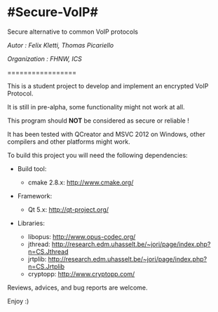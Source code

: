 #Secure-VoIP#
================

Secure alternative to common VoIP protocols

*Autor : Felix Kletti, Thomas Picariello*

*Organization : FHNW, ICS*

=================

This is a student project to develop and implement an encrypted VoIP Protocol.

It is still in pre-alpha, some functionality might not work at all.

This program should **NOT** be considered as secure or reliable !

It has been tested with QCreator and MSVC 2012 on Windows,
other compilers and other platforms might work.

To build this project you will need the following dependencies:

 - Build tool:
	 - cmake 2.8.x: http://www.cmake.org/

 - Framework:
	 - Qt 5.x: http://qt-project.org/
 
 - Libraries:
	 - libopus: http://www.opus-codec.org/
	 - jthread: http://research.edm.uhasselt.be/~jori/page/index.php?n=CS.Jthread
	 - jrtplib: http://research.edm.uhasselt.be/~jori/page/index.php?n=CS.Jrtplib
	 - cryptopp: http://www.cryptopp.com/

Reviews, advices, and bug reports are welcome.

Enjoy :)
